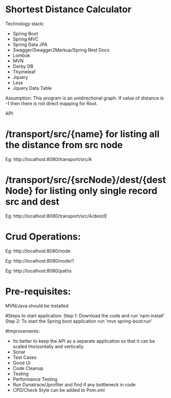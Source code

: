 Shortest Distance Calculator
===============================
Technology stack:

* Spring Boot
* Spring MVC
* Spring Data JPA
* Swagger/Swagger2Markup/Spring Rest Docs
* Lombok
* MVN
* Derby DB
* Thymeleaf
* Jquery
* Less
* Jquery Data Table

 Assumption:
 This program is an unidirectional graph.
 If value of distance is -1 then there is not direct mapping for Root.
 
 API:
 # /transport/src/{name}  for listing all the distance from src node
 Eg: http://localhost:8080/transport/src/A
 
 # /transport/src/{srcNode}/dest/{destNode} for listing only single record src and dest
 Eg: http://localhost:8080/transport/src/A/dest/E
 
 # Crud Operations:
 Eg: http://localhost:8080/node
 
 Eg: http://localhost:8080/node/1
 
 Eg: http://localhost:8080/paths
 
 
 # Pre-requisites:
 MVN/Java should be installed
 
 #Steps to start application:
 Step 1: Download the code and run 'npm install'
 Step 2: To start the Spring boot application run  'mvn spring-boot:run'
 
 
 
 #Improvements:
 * Its better to keep the API as a separate application so that it can be scaled Horizontally and vertically.
 * Sonar
 * Test Cases
 * Good UI
 * Code Cleanup
 * Testing
 * Performance Testing
 * Run Dynatrace/Jprofiler and find if any bottleneck in code
 * CPD/Check Style can be added to Pom.xml
 
 
